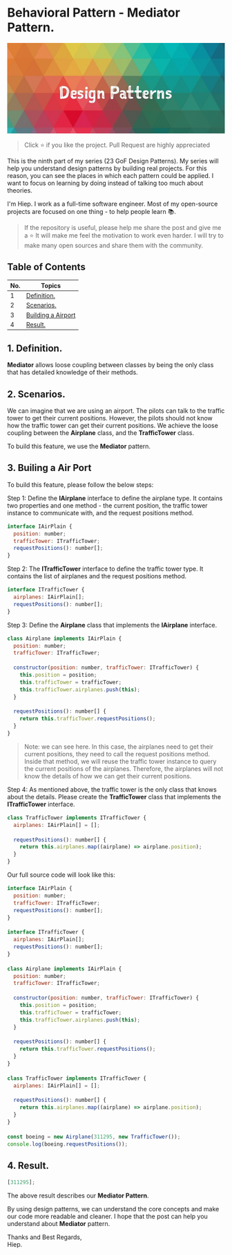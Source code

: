 # Behavioral Pattern - Mediator Pattern.

<img src="../../screenshots/screenshot.jpeg" alt="design-patterns"/>

> Click :star: if you like the project. Pull Request are highly appreciated

This is the ninth part of my series (23 GoF Design Patterns). My series will help you understand design patterns by building real projects. For this reason, you can see the places in which each pattern could be applied. I want to focus on learning by doing instead of talking too much about theories.

I'm Hiep. I work as a full-time software engineer. Most of my open-source projects are focused on one thing - to help people learn 📚.

> If the repository is useful, please help me share the post and give me a :star: It will make me feel the motivation to work even harder. I will try to make many open sources and share them with the community.

## **Table of Contents**

| No. | Topics                                     |
| --- | ------------------------------------------ |
| 1   | [Definition.](#definition)                 |
| 2   | [Scenarios.](#scenarios)                   |
| 3   | [Building a Airport](#building-a-air-port) |
| 4   | [Result.](#result)                         |

<a id="definition"></a>

## 1. Definition.

**Mediator** allows loose coupling between classes by being the only class that has detailed knowledge of their methods.

<a id="scenarios"></a>

## 2. Scenarios.

We can imagine that we are using an airport. The pilots can talk to the traffic tower to get their current positions. However, the pilots should not know how the traffic tower can get their current positions. We achieve the loose coupling between the **Airplane** class, and the **TrafficTower** class.

To build this feature, we use the **Mediator** pattern.

<a id="building-a-air-port"></a>

## 3. Builing a Air Port

To build this feature, please follow the below steps:

Step 1: Define the **IAirplane** interface to define the airplane type. It contains two properties and one method - the current position, the traffic tower instance to communicate with, and the request positions method.

```js
interface IAirPlain {
  position: number;
  trafficTower: ITrafficTower;
  requestPositions(): number[];
}
```

Step 2: The **ITrafficTower** interface to define the traffic tower type. It contains the list of airplanes and the request positions method.

```js
interface ITrafficTower {
  airplanes: IAirPlain[];
  requestPositions(): number[];
}
```

Step 3: Define the **Airplane** class that implements the **IAirplane** interface.

```js
class Airplane implements IAirPlain {
  position: number;
  trafficTower: ITrafficTower;

  constructor(position: number, trafficTower: ITrafficTower) {
    this.position = position;
    this.trafficTower = trafficTower;
    this.trafficTower.airplanes.push(this);
  }

  requestPositions(): number[] {
    return this.trafficTower.requestPositions();
  }
}
```

> Note: we can see here. In this case, the airplanes need to get their current positions, they need to call the request positions method. Inside that method, we will reuse the traffic tower instance to query the current positions of the airplanes. Therefore, the airplanes will not know the details of how we can get their current positions.

Step 4: As mentioned above, the traffic tower is the only class that knows about the details. Please create the **TrafficTower** class that implements the **ITrafficTower** interface.

```js
class TrafficTower implements ITrafficTower {
  airplanes: IAirPlain[] = [];

  requestPositions(): number[] {
    return this.airplanes.map((airplane) => airplane.position);
  }
}
```

Our full source code will look like this:

```js
interface IAirPlain {
  position: number;
  trafficTower: ITrafficTower;
  requestPositions(): number[];
}

interface ITrafficTower {
  airplanes: IAirPlain[];
  requestPositions(): number[];
}

class Airplane implements IAirPlain {
  position: number;
  trafficTower: ITrafficTower;

  constructor(position: number, trafficTower: ITrafficTower) {
    this.position = position;
    this.trafficTower = trafficTower;
    this.trafficTower.airplanes.push(this);
  }

  requestPositions(): number[] {
    return this.trafficTower.requestPositions();
  }
}

class TrafficTower implements ITrafficTower {
  airplanes: IAirPlain[] = [];

  requestPositions(): number[] {
    return this.airplanes.map((airplane) => airplane.position);
  }
}

const boeing = new Airplane(311295, new TrafficTower());
console.log(boeing.requestPositions());
```

<a id="result"></a>

## 4. Result.

```js
[311295];
```

The above result describes our **Mediator Pattern**.

By using design patterns, we can understand the core concepts and make our code more readable and cleaner. I hope that the post can help you understand about **Mediator** pattern.

Thanks and Best Regards, \
Hiep.
